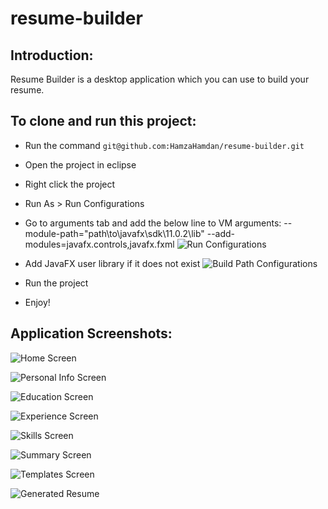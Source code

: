 # resume-builder

## Introduction:
Resume Builder is a desktop application which you can use to build your resume.

## To clone and run this project:
* Run the command `git@github.com:HamzaHamdan/resume-builder.git`
* Open the project in eclipse
* Right click the project
* Run As > Run Configurations
* Go to arguments tab and add the below line to VM arguments: --module-path="path\to\javafx\sdk\11.0.2\lib" --add-modules=javafx.controls,javafx.fxml ![Run Configurations](./readme-screenshots/run-configurations.png)


* Add JavaFX user library if it does not exist ![Build Path Configurations](./readme-screenshots/build-path-configurations.png)


* Run the project
* Enjoy!

## Application Screenshots:
![Home Screen](./readme-screenshots/home.png)

![Personal Info Screen](./readme-screenshots/personal-info.png)

![Education Screen](./readme-screenshots/education.PNG)

![Experience Screen](./readme-screenshots/experience.PNG)

![Skills Screen](./readme-screenshots/skills.PNG)

![Summary Screen](./readme-screenshots/summary.PNG)

![Templates Screen](./readme-screenshots/templates.PNG)

![Generated Resume](./readme-screenshots/resume-pdf.PNG)